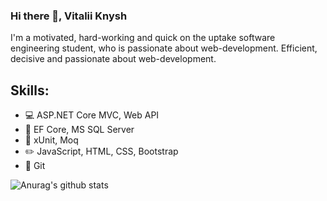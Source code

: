 ### Hi there 👋, Vitalii Knysh
I'm a motivated, hard-working and quick on the uptake software engineering student, who is passionate about web-development. Efficient, decisive and passionate about web-development.

## Skills: 
* :computer: ASP.NET Core MVC, Web API 
* :notebook: EF Core, MS SQL Server
* :book: xUnit, Moq
* :pencil2: JavaScript, HTML, CSS, Bootstrap
* :large_orange_diamond: Git

![Anurag's github stats](https://github-readme-stats.vercel.app/api?username=Strafe153)
